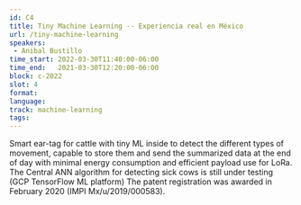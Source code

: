 ```yaml
---
id: C4
title: Tiny Machine Learning -- Experiencia real en México
url: /tiny-machine-learning
speakers:
 - Anibal Bustillo
time_start: 2022-03-30T11:40:00-06:00
time_end:   2021-03-30T12:20:00-06:00
block: c-2022
slot: 4
format: 
language: 
track: machine-learning
tags:
---
```


Smart ear-tag for cattle  with tiny ML inside to detect the different types of movement, capable to store them and send the summarized data at the end of day with minimal energy consumption and efficient payload use for LoRa.
The Central ANN algorithm for detecting sick cows is still under testing (GCP TensorFlow ML platform)
The patent registration  was awarded in February 2020 (IMPI Mx/u/2019/000583).

